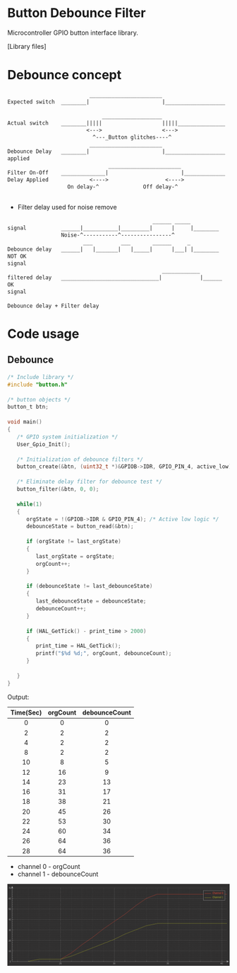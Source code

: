 # Button Debounce Filter
Microcontroller GPIO button interface library.

[Library files]
 
# Debounce concept 

```
                          _______________________
Expected switch  ________|                       |___________________
               
                              ___________________
Actual switch    ________|||||                   |||||_______________
                         <--->                   <--->
                           ^---_Button glitches----^ 
                          _______________________
Debounce Delay   ________|                       |___________________
applied
                                _______________________
Filter On-Off    ______________|                       |_____________
Delay Applied             <---->                  <---->
                   On delay-^              Off delay-^
               
```
+ Filter delay used for noise remove
```
                                              ______ _____
signal           ______|___________|_________|      |     |________
                 Noise-^-----------^----------------^
                        ___         ___       ______     _
Debounce delay   ______|   |_______|   |_____|      |___| |________ NOT OK
signal
                                                 ____________
filtered delay   _______________________________|            |______ OK
signal

Debounce delay + Filter delay
```

# Code usage

## Debounce

```c
/* Include library */
#include "button.h"

/* button objects */
button_t btn;

void main()
{
   /* GPIO system initialization */
   User_Gpio_Init();

   /* Initialization of debounce filters */
   button_create(&btn, (uint32_t *)&GPIOB->IDR, GPIO_PIN_4, active_low); 
  
   /* Eliminate delay filter for debounce test */
   button_filter(&btn, 0, 0);

   while(1)
   {
      orgState = !(GPIOB->IDR & GPIO_PIN_4); /* Active low logic */
      debounceState = button_read(&btn);

      if (orgState != last_orgState)
      {
         last_orgState = orgState;
         orgCount++;
      }
    
      if (debounceState != last_debounceState)
      {
         last_debounceState = debounceState;
         debounceCount++;
      }
    
      if (HAL_GetTick() - print_time > 2000)
      {
         print_time = HAL_GetTick();
         printf("$%d %d;", orgCount, debounceCount);
      }

   }
}

```
Output:

Time(Sec) | orgCount | debounceCount
:---:     |:---:     |:---:
0         |0         | 0
2         |2         | 2
4         |2         | 2
8         |2         | 2
10        |8         | 5
12        |16        | 9
14        |23        | 13
16        |31        | 17
18        |38        | 21
20        |45        | 26
22        |53        | 30
24        |60        | 34
26        |64        | 36
28        |64        | 36

   + channel 0 - orgCount
   + channel 1 - debounceCount

![alt text](image/signal_vs_debounce.png)
